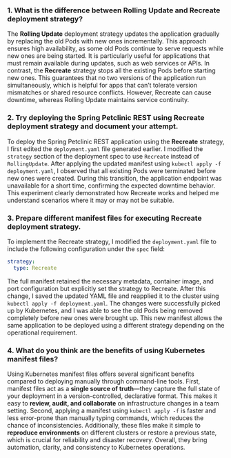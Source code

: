 ### **1. What is the difference between Rolling Update and Recreate deployment strategy?**

The **Rolling Update** deployment strategy updates the application gradually by replacing the old Pods with new ones incrementally. This approach ensures high availability, as some old Pods continue to serve requests while new ones are being started. It is particularly useful for applications that must remain available during updates, such as web services or APIs. In contrast, the **Recreate** strategy stops all the existing Pods before starting new ones. This guarantees that no two versions of the application run simultaneously, which is helpful for apps that can’t tolerate version mismatches or shared resource conflicts. However, Recreate can cause downtime, whereas Rolling Update maintains service continuity.

### **2. Try deploying the Spring Petclinic REST using Recreate deployment strategy and document your attempt.**

To deploy the Spring Petclinic REST application using the **Recreate** strategy, I first edited the `deployment.yaml` file generated earlier. I modified the `strategy` section of the deployment spec to use `Recreate` instead of `RollingUpdate`. After applying the updated manifest using `kubectl apply -f deployment.yaml`, I observed that all existing Pods were terminated before new ones were created. During this transition, the application endpoint was unavailable for a short time, confirming the expected downtime behavior. This experiment clearly demonstrated how Recreate works and helped me understand scenarios where it may or may not be suitable.

### **3. Prepare different manifest files for executing Recreate deployment strategy.**

To implement the Recreate strategy, I modified the `deployment.yaml` file to include the following configuration under the `spec` field:

```yaml
strategy:
  type: Recreate
```

The full manifest retained the necessary metadata, container image, and port configuration but explicitly set the strategy to Recreate. After this change, I saved the updated YAML file and reapplied it to the cluster using `kubectl apply -f deployment.yaml`. The changes were successfully picked up by Kubernetes, and I was able to see the old Pods being removed completely before new ones were brought up. This new manifest allows the same application to be deployed using a different strategy depending on the operational requirement.

### **4. What do you think are the benefits of using Kubernetes manifest files?**

Using Kubernetes manifest files offers several significant benefits compared to deploying manually through command-line tools. First, manifest files act as a **single source of truth**—they capture the full state of your deployment in a version-controlled, declarative format. This makes it easy to **review, audit, and collaborate** on infrastructure changes in a team setting. Second, applying a manifest using `kubectl apply -f` is faster and less error-prone than manually typing commands, which reduces the chance of inconsistencies. Additionally, these files make it simple to **reproduce environments** on different clusters or restore a previous state, which is crucial for reliability and disaster recovery. Overall, they bring automation, clarity, and consistency to Kubernetes operations.
